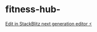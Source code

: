 # fitness-hub-

[Edit in StackBlitz next generation editor ⚡️](https://stackblitz.com/~/github.com/Nithinreddy3093/fitness-hub-)